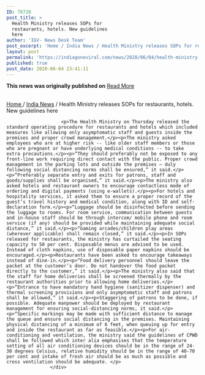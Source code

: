 ```yaml
---
ID: 78728
post_title: >
  Health Ministry releases SOPs for
  restaurants, hotels. New guidelines
  here
author: 'IGV- News Desk Team'
post_excerpt: 'Home / India News / Health Ministry releases SOPs for restaurants, hotels. New guidelines here The Health Ministry on Thursday released the standard operating procedure for restaurants and hotels which included measures like allowing only asymptomatic staff and guests inside the premises and proper crowd management.The ministry asked employees who are at higher risk -- like&hellip;'
layout: post
permalink: 'https://indiagoneviral.com/news/2020/06/04/health-ministry-releases-sops-for-restaurants-hotels-%e2%80%89new-guidelines-here/78728/india-gone-viral/'
published: true
post_date: 2020-06-04 23:41:11
---
```

<b>This news was originally published on</b> <a href="https://www.hindustantimes.com/india-news/health-ministry-releases-sops-for-restaurants-hotels-new-guidelines-here/story-145RHYNs2RtKrsuiQUmwuK.html" class="button purchase" rel="nofollow noopener noreferrer" target="_blank">Read More</a> <br/><br/><p><a href="https://www.hindustantimes.com/" title="Home">Home </a> / <a href="http://www.hindustantimes.com/india-news/" title="India News">India News</a> / <span>Health Ministry releases SOPs for restaurants, hotels. New guidelines here</span>
			</p><div>
						
						<p>The Health Ministry on Thursday released the standard operating procedure for restaurants and hotels which included measures like allowing only asymptomatic staff and guests inside the premises and proper crowd management.</p><p>The ministry asked employees who are at higher risk -- like older staff members or those who are pregnant or have underlying medical conditions -- to take extra precautions.</p><p>“They should preferably not be exposed to any front-line work requiring direct contact with the public. Proper crowd management in the parking lots and outside the premises – duly following social distancing norms shall be ensured,” it said.</p><p>“Preferably separate entry and exits for patrons, staff and goods/supplies shall be organised,” it said.</p><p>The ministry also asked hotels and restaurant owners to encourage contactless mode of ordering and digital payments (using e-wallets).</p><p>For hotels and hospitality services, it asked them to ensure a proper record of the guest’s travel history and medical condition, along with ID and self-declaration form.</p><p>“Luggage should be disinfected before sending the luggage to rooms. For room service, communication between guests and in-house staff should be through intercom/ mobile phone and room service (if any) should be provided while maintaining adequate social distance,” it said.</p><p>“Gaming arcades/children play areas (wherever applicable) shall remain closed,” it said.</p><p>In SOPs released for restaurants, the ministry has curtailed the seating capacity to 50 per cent. Disposable menus are advised to be used. Instead of cloth napkins, use of disposable paper napkins should be encouraged.</p><p>Restaurants have been asked to encourage takeaways instead of dine-in.</p><p>“Food delivery personnel should leave the packet at the customer’s door. Do not handover the food packet directly to the customer,” it said.</p><p>The ministry also said that the staff for home deliveries shall be screened thermally by the restaurant authorities prior to allowing home deliveries.</p><p>“Entrance to have mandatory hand hygiene (sanitizer dispenser) and thermal screening provisions and only asymptomatic staff and patrons shall be allowed,” it said.</p><p>Staggering of patrons to be done, if possible. Adequate manpower should be deployed by restaurant management for ensuring social-distancing norms, it said.</p><p>“Specific markings may be made with sufficient distance to manage the queue and ensure social distancing in the premises. Maintaining physical distancing of a minimum of 6 feet, when queuing up for entry and inside the restaurant as far as feasible.</p><p>For air-conditioning and ventilation, the ministry said the guidelines of CPWD shall be followed which inter alia emphasises that the temperature setting of all air conditioning devices should be in the range of 24-30 degrees Celsius, relative humidity should be in the range of 40-70 per cent and intake of fresh air should be as much as possible and cross ventilation should be adequate. </p>
					</div>